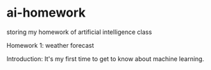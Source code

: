 # ai-homework
storing my homework of artificial intelligence class

Homework 1: weather forecast

Introduction:
It's my first time to get to know about machine learning.
